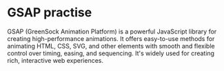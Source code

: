 # GSAP practise 
GSAP (GreenSock Animation Platform) is a powerful JavaScript library for creating high-performance animations. It offers easy-to-use methods for animating HTML, CSS, SVG, and other elements with smooth and flexible control over timing, easing, and sequencing. It's widely used for creating rich, interactive web experiences.
